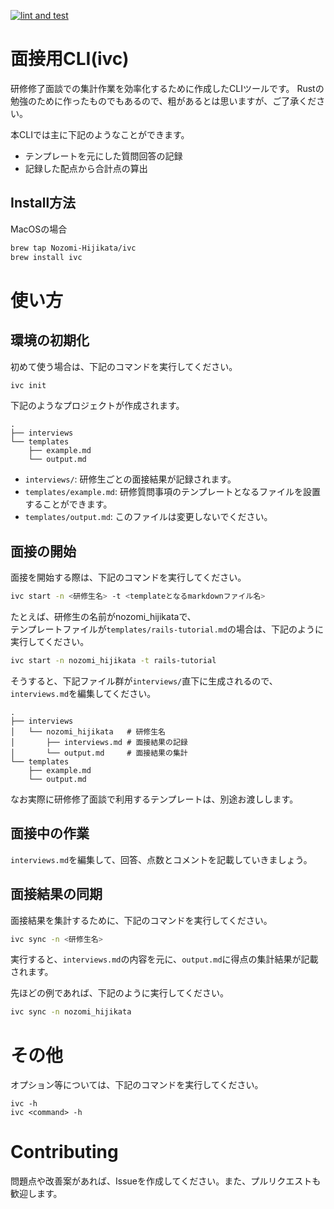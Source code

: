 [![lint and test](https://github.com/Nozomi-Hijikata/ivc/actions/workflows/main.yml/badge.svg)](https://github.com/Nozomi-Hijikata/ivc/actions/workflows/main.yml)

# 面接用CLI(ivc)
研修修了面談での集計作業を効率化するために作成したCLIツールです。
Rustの勉強のために作ったものでもあるので、粗があるとは思いますが、ご了承ください。

本CLIでは主に下記のようなことができます。
- テンプレートを元にした質問回答の記録
- 記録した配点から合計点の算出

## Install方法
MacOSの場合
```sh
brew tap Nozomi-Hijikata/ivc
brew install ivc
```


# 使い方
## 環境の初期化
初めて使う場合は、下記のコマンドを実行してください。
```sh
ivc init
```

下記のようなプロジェクトが作成されます。

```
.
├── interviews
└── templates
    ├── example.md
    └── output.md
```

- `interviews/`: 研修生ごとの面接結果が記録されます。
- `templates/example.md`: 研修質問事項のテンプレートとなるファイルを設置することができます。
- `templates/output.md`: このファイルは変更しないでください。



## 面接の開始
面接を開始する際は、下記のコマンドを実行してください。
```sh
ivc start -n <研修生名> -t <templateとなるmarkdownファイル名>
```

たとえば、研修生の名前がnozomi_hijikataで、  
テンプレートファイルが`templates/rails-tutorial.md`の場合は、下記のように実行してください。
```sh
ivc start -n nozomi_hijikata -t rails-tutorial
```

そうすると、下記ファイル群が`interviews/`直下に生成されるので、`interviews.md`を編集してください。
```
.
├── interviews
│   └── nozomi_hijikata   # 研修生名
│       ├── interviews.md # 面接結果の記録
│       └── output.md     # 面接結果の集計
└── templates
    ├── example.md
    └── output.md
```

なお実際に研修修了面談で利用するテンプレートは、別途お渡しします。

## 面接中の作業
`interviews.md`を編集して、回答、点数とコメントを記載していきましょう。

## 面接結果の同期
面接結果を集計するために、下記のコマンドを実行してください。
```sh
ivc sync -n <研修生名>
```

実行すると、`interviews.md`の内容を元に、`output.md`に得点の集計結果が記載されます。

先ほどの例であれば、下記のように実行してください。
```sh
ivc sync -n nozomi_hijikata
```

# その他
オプション等については、下記のコマンドを実行してください。
```
ivc -h
ivc <command> -h
```

# Contributing
問題点や改善案があれば、Issueを作成してください。また、プルリクエストも歓迎します。
